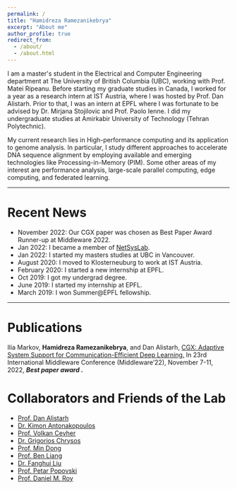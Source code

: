 ```yaml
---
permalink: /
title: "Hamidreza Ramezanikebrya"
excerpt: "About me"
author_profile: true
redirect_from: 
  - /about/
  - /about.html
---
```


<p> I am a master's student in the Electrical and Computer Engineering department at The University of British Columbia (UBC), working with Prof. Matei Ripeanu. Before starting my graduate studies in Canada, I worked for a year as a research intern at IST Austria, where I was hosted by Prof. Dan Alistarh. Prior to that, I was an intern at EPFL where I was fortunate to be advised by Dr. Mirjana Stojilovic and Prof. Paolo Ienne. I did my undergraduate studies at Amirkabir University of Technology (Tehran Polytechnic). </p> 

<p> My current research lies in High-performance computing and its application to genome analysis. In particular, I study different approaches to accelerate DNA sequence alignment by employing available and emerging technologies like Processing-in-Memory (PIM). Some other areas of my interest are performance analysis, large-scale parallel computing, edge computing, and federated learning.</p>

-----

Recent News
======
- November 2022: Our CGX paper was chosen as Best Paper Award Runner-up at Middleware 2022. 
- Jan 2022: I became a member of [ NetSysLab](http://netsyslab.ece.ubc.ca/).
- Jan 2022: I started my masters studies at UBC in Vancouver.
- August 2020: I moved to Klosterneuburg to work at IST Austria.
- February 2020: I started a new internship at EPFL. 
- Oct 2019: I got my undergrad degree. 
- June 2019: I started my internship at EPFL.
- March 2019: I won Summer@EPFL fellowship.

-----

Publications
======
Ilia Markov, **Hamidreza Ramezanikebrya**, and Dan Alistarh, [CGX: Adaptive System Support for Communication-Efficient Deep Learning.](https://dl.acm.org/doi/10.1145/3528535.3565248) In 23rd International Middleware Conference (Middleware’22), November 7-11, 2022, ***Best paper award ***.******


Collaborators  and Friends of the Lab
======

- [Prof. Dan Alistarh](https://people.csail.mit.edu/alistarh/)
- [Dr. Kimon Antonakopoulos](https://people.epfl.ch/kimon.antonakopoulos?lang=en)
- [Prof. Volkan Cevher](https://people.epfl.ch/volkan.cevher?lang=en)
- [Dr. Grigorios Chrysos](https://people.epfl.ch/grigorios.chrysos?lang=en)
- [Prof. Min Dong](https://sites.google.com/ontariotechu.net/dong?pli=1) 
- [Prof. Ben Liang](https://www.comm.utoronto.ca/~liang/) 
- [Dr. Fanghui Liu](https://people.epfl.ch/fanghui.liu?lang=en)
- [Prof. Petar Popovski](http://petarpopovski.es.aau.dk/)
- [Prof. Daniel M. Roy](http://danroy.org/)




